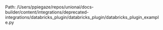 Path: /Users/ppiegaze/repos/unionai/docs-builder/content/integrations/deprecated-integrations/databricks_plugin/databricks_plugin/databricks_plugin_example.py
